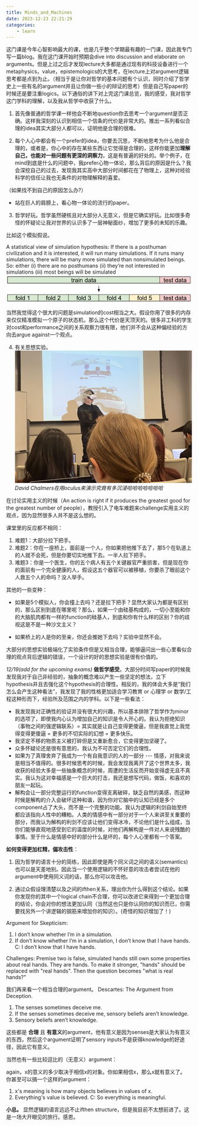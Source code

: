 ```yaml
---
title: Minds_and_Machines
date: 2023-12-23 22:21:29
categories:
    - learn
---
```


这门课是今年心智影响最大的课，也是几乎整个学期最有趣的一门课，因此我专门写一篇blog。我在这门课开始时预期会dive into discussion and elaborate on arguments。但是上过之后才发现lecture大多都是通过现有的科技设备进行一个metaphysics，value，epistemologics的大思考，在lecture上对argument逻辑思考都是点到为止。（相当于是让你对哲学的基本问题有个认识，同时介绍了哲学史上一些有名的argument并且让你做一些小的辩证的思考）但是自己写paper的时候还是要注重logics。以下通俗的讲下对上完这门课总览，我的感受，我对哲学这门学科的理解，以及我从哲学中收获了什么。

1. 首先像普通的哲学课一样他会不断地question你去思考一个argument是否正确。这样我深刻的认识到相信一个信条的代价是非常大的。推出一系列看似合理的idea其实大部分人都可以，证明他是合理的很难。
   
2. 每个人心中都会有一个prefer的idea，你要去沉思，不断地思考为什么他是合理的，或者是，你心中的存在某些东西让它觉得是合理的，这样你能更加**理解自己，也能对一些问题有更深的洞察力**，这是有普遍的好处的。举个例子，在mind到底是什么的问题中，我prefer心物一体论，那么背后的原因是什么？我会深挖自己的过去，发现我其实高中大部分时间都花在了物理上，这种对经验科学的信任让我也无条件的对物理解释的喜爱。

（如果找不到自己的原因怎么办?）
* 站在巨人的肩膀上，看心物一体论的流行的paper。

3. 哲学好玩。哲学虽然硬核且对大部分人无意义，但是它确实好玩。比如很多奇怪的怀疑论让我对世界的认识多了一层神秘面纱，增加了更多的未知的乐趣。

比如这个模拟假说。

A statistical view of simulation hypothesis:
If there is a posthuman civilization and it is interested, it will run many simulations. 
If it runs many simulations, there will be many more simulated than nonsimulated beings.
So: either 
(i) there are no posthumans 
(ii) they’re not interested in simulations
(iii) most beings will be simulated
![Alt text](image.png)

当然我觉得这个很大的问题是simulation的cost相当之大。假设你用了很多的内存来仅仅精准模拟一个原子的状态机，那么这个代价是天顶天的。很多非工科的学生对cost和performance之间的关系观察力很有限，他们并不会从这种偏经验的方向去argue against一个观点。

4. 有关思想实验。
![](oculus.jpg)
_David Chalmers在用oculus来演示究竟有多沉浸哈哈哈哈哈哈哈_

在讨论实用主义的时候（An action is right if it produces the greatest good for the greatest number of people），教授引入了电车难题来challenge实用主义的观点，因为显然很多人并不是这么想的。

课堂里的反应都不相同：

1. 难题1：大部分拉下把手。
2. 难题2：你在一座桥上，面前是一个人，你如果把他推下去了，那5个在轨道上的人就不会死，但是你要切实地推下去。一半人拉下把手。
3. 难题3：你是一个医生，你的五个病人有五个关键器官严重损害，但是现在你的面前有一个完全健康的人，假设这五个器官可以被移植，你要杀了眼前这个人救五个人的命吗？没人举手。

其他的一些变种：
- 如果是5个模拟人，你会撞上去吗？还是拉下把手？显然大家认为都是有区别的，那么区别到底在哪里呢？那么，如果一个由硅基构成的，一切小至能和你的大脑肌肉都有一样的function的硅基人，到底和你有什么样的区别？你的歧视这是不是一种沙文主义？

- 如果桥上的人是你的至亲，你还会推她下去吗？实验中显然不会。
  
大部分的思想实验极端化了实验条件但是又相当合理，能够逼问出一些心里看似合理的观点背后逻辑的错误，一个设计的好的思想实验是很有价值的。

*12/19(add for the upcoming exams)*
**做哲学感受**。大部分时间写paper的时候我发现我对于自己非经验的，抽象的概念难以产生一些坚定的想法，立下hypothesis并且去强化这个hypothesis的合理性。相反的，我的体会大多是“我们怎么会产生这种看法”，我发现了我的性格更加适合学习教育 or 心理学 or 数学/工程这种形而下，经验所及范围之内的学科。以下是一些看法： 

- 我发现我对正确性的验证并没有很大的兴趣，所以基本排除了哲学作为minor的选项了，即使我内心认为增加自己的知识是令人开心的。我认为拒绝知识（事物之间的强逻辑联系）= 其实就是让自己变得更傻逼，但是我直觉上我觉得变得更傻逼 = 更多的不切实际的幻想 = 更多快乐。
- 我坚定不移的物质主义被打碎但是又重新愈合，它变得更加坚硬了。
- 众多怀疑论还是很有意思的，我认为不可否定它们的合理性。
- 如果为了真理舍弃了我成为一个有自我意识的人的一部分 --- 情感，对我来说是相当不值得的。很多时候思考的时候，我会发现我离开了这个世界太多，我收获的经验大多是一些抽象概念的时候，周遭的生活反而开始变得虚无且不真实。我认为这对幸福感是一个巨大的打击，我还是想写代码，做饭，和喜欢的朋友一起玩。
- 解构会让一部分完整运行的function变得支离破碎，缺乏自然的美感，而这种时候是解构的介入会破坏这种和谐，因为你对它脑中的认知已经是多个component占了大头，而不是一个完整的功能。我认为逻辑的利剑自始至终都应该指向人性中的糟粕。人类的情感中有一部分对于一个人来讲至关重要的部分，而我认为解构的利剑不应该让他们变得冰冷，不论他们是什么组成，当你们能够直观地感受到它的温度的时候，对他们再解构是一件对人来说残酷的事情。至于什么是情感中好的部分什么是坏的，每个人心里都有一个答案。

**如何变得更加杠精，偏攻击性**：
1. 因为哲学的语言十分的简练，因此即使是两个同义词之间的语义(semantics)也可以是天差地别。因此当一个使用逻辑的不怀好意的攻击者尝试在他的argument中使用同义词的话，那么你可以攻击他。

2. 通过众假设理清楚以及之间的ifthen关系，理出你为什么得到这个结论。如果你发现你的其中一个logical chain不合理，你可以改进它来得到一个更加合理的结论，你会对你的想法更加认同（当然这也只是你认同你的知识而已，你需要找另外一个讲逻辑的钢筋来增加你的知识）。(奇怪的知识增加了！)

Argument for Skepticism: 
1. I don’t know whether I’m in a simulation. 
2. If don’t know whether I’m in a simulation, I don’t know that I have hands.  
C: I don’t know that I have hands. 

Challenges: Premise two is false, simulated hands still own some properties about real hands. They are hands. To make it stronger, "hands" should be replaced with "real hands". Then the question becomes "what is real hands?"

我们再来看一个相当合理的argument。
Descartes: 
The Argument from Deception. 
1. The senses sometimes deceive me. 
2. If the senses sometimes deceive me, sensory beliefs aren’t knowledge. 
3. Sensory beliefs aren’t knowledge.

这些都是 **合理** 且 **有意义**的argument，他有意义是因为senses是大家认为有意义的东西，然后这个argument证明了sensory inputs不是获得knowledge的好途径，因此它有意义。

当然也有一些比较逗比的（无意义）argument：

again，x的意义的多少取决于相信x的对象。你如果相信x，那么x就有意义了。
你甚至可以搞一个这样的argument：

1. x's meaning is how many objects believes in values of x. 
2. Everything's value is believed. 
C: So everything is meaningful. 

**小总。**
显然逻辑的语言远远不止ifthen structure，但是我目前不太想前进了。这是一场大开眼见的旅行。感恩。